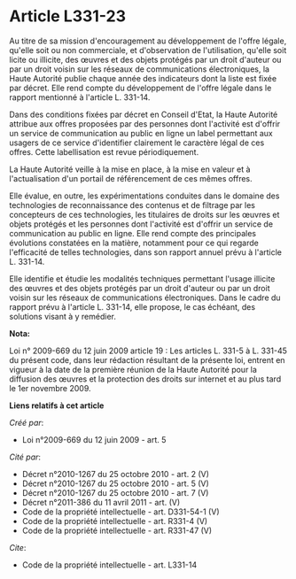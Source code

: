 # Article L331-23

Au titre de sa mission d'encouragement au développement de l'offre légale, qu'elle soit ou non commerciale, et d'observation
de l'utilisation, qu'elle soit licite ou illicite, des œuvres et des objets protégés par un droit d'auteur ou par un droit
voisin sur les réseaux de communications électroniques, la Haute Autorité publie chaque année des indicateurs dont la liste
est fixée par décret. Elle rend compte du développement de l'offre légale dans le rapport mentionné à l'article L. 331-14. 

Dans des conditions fixées par décret en Conseil d'Etat, la Haute Autorité attribue aux offres proposées par des personnes
dont l'activité est d'offrir un service de communication au public en ligne un label permettant aux usagers de ce service
d'identifier clairement le caractère légal de ces offres. Cette labellisation est revue périodiquement. 

La Haute Autorité veille à la mise en place, à la mise en valeur et à l'actualisation d'un portail de référencement de ces
mêmes offres. 

Elle évalue, en outre, les expérimentations conduites dans le domaine des technologies de reconnaissance des contenus et de
filtrage par les concepteurs de ces technologies, les titulaires de droits sur les œuvres et objets protégés et les personnes
dont l'activité est d'offrir un service de communication au public en ligne. Elle rend compte des principales évolutions
constatées en la matière, notamment pour ce qui regarde l'efficacité de telles technologies, dans son rapport annuel prévu à
l'article L. 331-14. 

Elle identifie et étudie les modalités techniques permettant l'usage illicite des œuvres et des objets protégés par un droit
d'auteur ou par un droit voisin sur les réseaux de communications électroniques. Dans le cadre du rapport prévu à l'article
L. 331-14, elle propose, le cas échéant, des solutions visant à y remédier.

**Nota:**

Loi n° 2009-669 du 12 juin 2009 article 19 : Les articles L. 331-5 à L. 331-45 du présent code, dans leur rédaction résultant
de la présente loi, entrent en vigueur à la date de la première réunion de la Haute Autorité pour la diffusion des œuvres et
la protection des droits sur internet et au plus tard le 1er novembre 2009.

**Liens relatifs à cet article**

_Créé par_:

  - Loi n°2009-669 du 12 juin 2009 - art. 5

_Cité par_:

  - Décret n°2010-1267 du 25 octobre 2010 - art. 2 (V)
  - Décret n°2010-1267 du 25 octobre 2010 - art. 5 (V)
  - Décret n°2010-1267 du 25 octobre 2010 - art. 7 (V)
  - Décret n°2011-386 du 11 avril 2011 - art. (V)
  - Code de la propriété intellectuelle - art. D331-54-1 (V)
  - Code de la propriété intellectuelle - art. R331-4 (V)
  - Code de la propriété intellectuelle - art. R331-47 (V)

_Cite_:

  - Code de la propriété intellectuelle - art. L331-14
